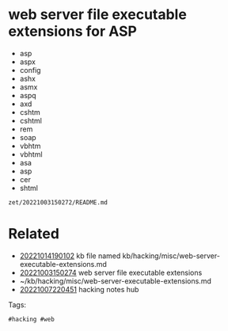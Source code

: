 # web server file executable extensions for ASP

- asp
- aspx
- config
- ashx
- asmx
- aspq
- axd
- cshtm
- cshtml
- rem
- soap
- vbhtm
- vbhtml
- asa
- asp
- cer
- shtml

` zet/20221003150272/README.md `

# Related

- [20221014190102](/zet/20221014190102/README.md) kb file named kb/hacking/misc/web-server-executable-extensions.md
- [20221003150274](/zet/20221003150274/README.md) web server file executable extensions
- ~/kb/hacking/misc/web-server-executable-extensions.md
- [20221007220451](/zet/20221007220451/README.md) hacking notes hub

Tags:

    #hacking #web 

